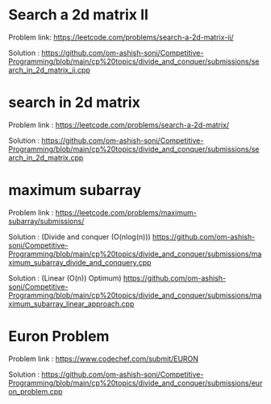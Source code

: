 # Search a 2d matrix II 
Problem link: https://leetcode.com/problems/search-a-2d-matrix-ii/

Solution : https://github.com/om-ashish-soni/Competitive-Programming/blob/main/cp%20topics/divide_and_conquer/submissions/search_in_2d_matrix_ii.cpp

# search in 2d matrix
Problem link : https://leetcode.com/problems/search-a-2d-matrix/

Solution : https://github.com/om-ashish-soni/Competitive-Programming/blob/main/cp%20topics/divide_and_conquer/submissions/search_in_2d_matrix.cpp

# maximum subarray
Problem link : https://leetcode.com/problems/maximum-subarray/submissions/

Solution : (Divide and conquer (O(nlog(n))) https://github.com/om-ashish-soni/Competitive-Programming/blob/main/cp%20topics/divide_and_conquer/submissions/maximum_subarray_divide_and_conquery.cpp


Solution : (Linear (O(n)) Optimum) https://github.com/om-ashish-soni/Competitive-Programming/blob/main/cp%20topics/divide_and_conquer/submissions/maximum_subarray_linear_approach.cpp

# Euron Problem 
Problem link : https://www.codechef.com/submit/EURON

Solution : https://github.com/om-ashish-soni/Competitive-Programming/blob/main/cp%20topics/divide_and_conquer/submissions/euron_problem.cpp
